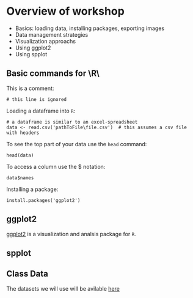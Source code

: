 # Overview of workshop

* Basics: loading data, installing packages, exporting images
* Data management strategies
* Visualization approachs
* Using ggplot2
* Using spplot 


## Basic commands for \R\

This is a comment:

	# this line is ignored

Loading a dataframe into `R`:

	# a dataframe is similar to an excel-spreadsheet
	data <- read.csv('pathToFile\file.csv')  # this assumes a csv file with headers
	
To see the top part of your data use the `head` command:

	head(data)
	
To access a column use the $ notation:

	data$names

Installing a package:

	install.packages('ggplot2')	


## ggplot2

[ggplot2](http://had.co.nz/ggplot2/) is a visualization and analsis package for `R`. 


## spplot

## Class Data 

The datasets we will use will be avilable [here](http://)